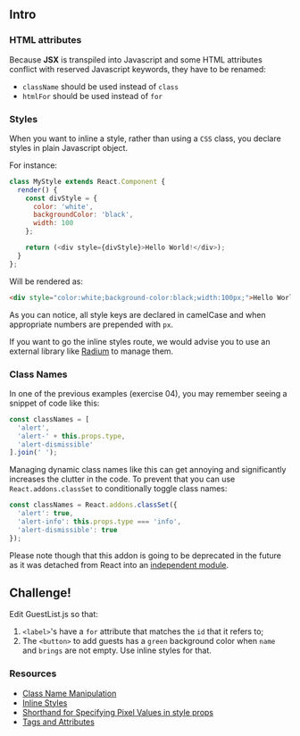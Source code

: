 ## Intro

### HTML attributes

Because **JSX** is transpiled into Javascript and some HTML attributes conflict with reserved Javascript keywords, they have to be renamed:
  * `className` should be used instead of `class`
  * `htmlFor` should be used instead of `for`

### Styles

When you want to inline a style, rather than using a `CSS` class, you declare styles in plain Javascript object.

For instance:

```js
class MyStyle extends React.Component {
  render() {
    const divStyle = {
      color: 'white',
      backgroundColor: 'black',
      width: 100
    };

    return (<div style={divStyle}>Hello World!</div>);
  }
};
```

Will be rendered as:

```html
<div style="color:white;background-color:black;width:100px;">Hello World!</div>
```

As you can notice, all style keys are declared in camelCase and when appropriate numbers are prepended with `px`.

If you want to go the inline styles route, we would advise you to use an external library like [Radium](http://projects.formidablelabs.com/radium/) to manage them.

### Class Names

In one of the previous examples (exercise 04), you may remember seeing a snippet of code like this:

```js
const classNames = [
  'alert',
  'alert-' + this.props.type,
  'alert-dismissible'
].join(' ');
```

Managing dynamic class names like this can get annoying and significantly increases the clutter in the code. To prevent that you can use `React.addons.classSet` to conditionally toggle class names:

```js
const classNames = React.addons.classSet({
  'alert': true,
  'alert-info': this.props.type === 'info',
  'alert-dismissible': true
});
```

Please note though that this addon is going to be deprecated in the future as it was detached from React into an [independent module](https://github.com/JedWatson/classnames).

## Challenge!

Edit GuestList.js so that:

  1. `<label>`'s have a `for` attribute that matches the `id` that it refers to;
  2. The `<button>` to add guests has a `green` background color when `name` and `brings` are not empty. Use inline styles for that.

### Resources
 * [Class Name Manipulation](https://facebook.github.io/react/docs/class-name-manipulation.html)
 * [Inline Styles](https://facebook.github.io/react/tips/inline-styles.html)
 * [Shorthand for Specifying Pixel Values in style props](https://facebook.github.io/react/tips/style-props-value-px.html)
 * [Tags and Attributes](https://facebook.github.io/react/docs/tags-and-attributes.html#supported-attributes)
